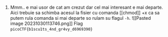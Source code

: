 1. Mmm.. e mai usor de cat am crezut dar cel mai interesant e mai departe. Aici trebuie sa schimba acesul la fisier cu comanda [[chmod]] +x ca sa putem rula comanda si mai departe so rulam su flagul `-h`.
![[Pasted image 20231030113746.png]]
Flag `picoCTF{b1scu1ts_4nd_gr4vy_d6969390}`